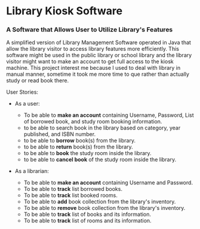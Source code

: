# Library Kiosk Software

### A Software that Allows User to Utilize Library's Features

A simplified version of Library Management Software operated in Java that allow the library visitor to access 
library features more efficiently. This software might be used in the public library or school library and the library
visitor might want to make an account to get full access to the kiosk machine. This project interest me because
I used to deal with library in manual manner, sometime it took me more time to que rather than actually study or
read book there.

User Stories:
- As a user:
    - To be able to **make an account** containing Username, Password, List of borrowed book, and study room booking 
  information.
    - to be able to search book in the library based on category, year published, and ISBN number.
    - to be able to **borrow** book(s) from the library.
    - to be able to **return** book(s) from the library.
    - to be able to **book** the study room inside the library.
    - to be able to **cancel book** of the study room inside the library.
  
- As a librarian:
    - To be able to **make an account** containing Username and Password.
    - To be able to **track** list borrowed books.
    - To be able to **track** list booked rooms.
    - To be able to **add** book collection from the library's inventory.
    - To be able to **remove** book collection from the library's inventory.
    - To be able to **track** list of books and its information.
    - To be able to **track** list of rooms and its information.

